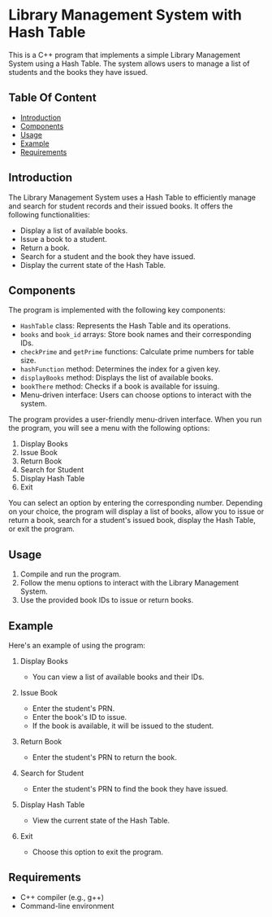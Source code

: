 # Library Management System with Hash Table

This is a C++ program that implements a simple Library Management System using a Hash Table. The system allows users to manage a list of students and the books they have issued.

## Table Of Content

- [Introduction](#introduction)
- [Components](#components)
- [Usage](#usage)
- [Example](#example)
- [Requirements](#requirements)


## Introduction

The Library Management System uses a Hash Table to efficiently manage and search for student records and their issued books. It offers the following functionalities:

- Display a list of available books.
- Issue a book to a student.
- Return a book.
- Search for a student and the book they have issued.
- Display the current state of the Hash Table.

## Components

The program is implemented with the following key components:

- `HashTable` class: Represents the Hash Table and its operations.
- `books` and `book_id` arrays: Store book names and their corresponding IDs.
- `checkPrime` and `getPrime` functions: Calculate prime numbers for table size.
- `hashFunction` method: Determines the index for a given key.
- `displayBooks` method: Displays the list of available books.
- `bookThere` method: Checks if a book is available for issuing.
- Menu-driven interface: Users can choose options to interact with the system.

The program provides a user-friendly menu-driven interface. When you run the program, you will see a menu with the following options:

1. Display Books
2. Issue Book
3. Return Book
4. Search for Student
5. Display Hash Table
6. Exit

You can select an option by entering the corresponding number. Depending on your choice, the program will display a list of books, allow you to issue or return a book, search for a student's issued book, display the Hash Table, or exit the program.

## Usage

1. Compile and run the program.
2. Follow the menu options to interact with the Library Management System.
3. Use the provided book IDs to issue or return books.

## Example

Here's an example of using the program:

1. Display Books
   - You can view a list of available books and their IDs.

2. Issue Book
   - Enter the student's PRN.
   - Enter the book's ID to issue.
   - If the book is available, it will be issued to the student.

3. Return Book
   - Enter the student's PRN to return the book.

4. Search for Student
   - Enter the student's PRN to find the book they have issued.

5. Display Hash Table
   - View the current state of the Hash Table.

6. Exit
   - Choose this option to exit the program.

## Requirements

- C++ compiler (e.g., g++)
- Command-line environment
